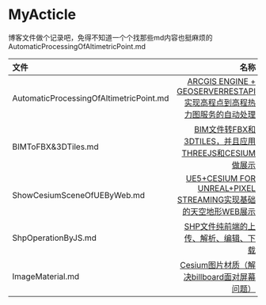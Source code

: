 # MyActicle
博客文件做个记录吧，免得不知道一个个找那些md内容也挺麻烦的
AutomaticProcessingOfAltimetricPoint.md

| 文件 | 名称 |
| :-----| ----: |
| AutomaticProcessingOfAltimetricPoint.md | [ARCGIS ENGINE + GEOSERVERRESTAPI实现高程点到高程热力图服务的自动处理](https://gitpress.io/@wshacticle/AutomaticProcessingOfAltimetricPoint) |
| BIMToFBX&3DTiles.md | [BIM文件转FBX和3DTILES，并且应用THREEJS和CESIUM做展示](https://gitpress.io/@wshacticle/BIMToFBX&3DTiles) |
| ShowCesiumSceneOfUEByWeb.md | [UE5+CESIUM FOR UNREAL+PIXEL STREAMING实现基础的天空地形WEB展示](https://gitpress.io/@wshacticle/ShowCesiumSceneOfUEByWeb) |
| ShpOperationByJS.md | [SHP文件纯前端的上传、解析、编辑、下载](https://gitpress.io/@wshacticle/ShpOperationByJS) |
| ImageMaterial.md | [Cesium图片材质（解决billboard面对屏幕问题）](https://gitpress.io/@wshacticle/ImageMaterial) |
